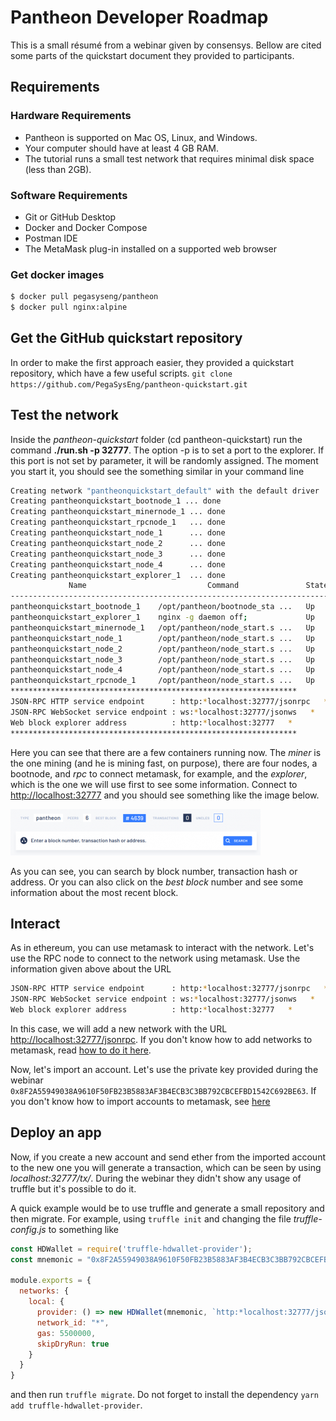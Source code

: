 # Pantheon Developer Roadmap
This is a small résumé from a webinar given by consensys. Bellow are cited some parts of the quickstart document they provided to participants.

## Requirements

### Hardware Requirements
  * Pantheon is supported on Mac OS, Linux, and Windows.
  * Your computer should have at least 4 GB RAM.
  * The tutorial runs a small test network that requires minimal disk space (less than 2GB).

### Software Requirements
  * Git or GitHub Desktop
  * Docker and Docker Compose
  * Postman IDE
  * The MetaMask plug-in installed on a supported web browser

### Get docker images
```bash
$ docker pull pegasyseng/pantheon
$ docker pull nginx:alpine
```

## Get the GitHub quickstart repository
In order to make the first approach easier, they provided a quickstart repository, which have a few useful scripts.
`git clone https://github.com/PegaSysEng/pantheon-quickstart.git`

## Test the network
Inside the *pantheon-quickstart* folder (cd pantheon-quickstart) run the command **./run.sh -p 32777**. The option -p is to set a port to the explorer. If this port is not set by parameter, it will be randomly assigned. The moment you start it, you should see the something similar in your command line
```bash
Creating network "pantheonquickstart_default" with the default driver
Creating pantheonquickstart_bootnode_1 ... done
Creating pantheonquickstart_minernode_1 ... done
Creating pantheonquickstart_rpcnode_1   ... done
Creating pantheonquickstart_node_1      ... done
Creating pantheonquickstart_node_2      ... done
Creating pantheonquickstart_node_3      ... done
Creating pantheonquickstart_node_4      ... done
Creating pantheonquickstart_explorer_1  ... done
             Name                           Command               State               Ports            
-------------------------------------------------------------------------------------------------------
pantheonquickstart_bootnode_1    /opt/pantheon/bootnode_sta ...   Up      30303/tcp, 8545/tcp, 8546/tcp
pantheonquickstart_explorer_1    nginx -g daemon off;             Up      0.0.0.0:32777->80/tcp        
pantheonquickstart_minernode_1   /opt/pantheon/node_start.s ...   Up      30303/tcp, 8545/tcp, 8546/tcp
pantheonquickstart_node_1        /opt/pantheon/node_start.s ...   Up      30303/tcp, 8545/tcp, 8546/tcp
pantheonquickstart_node_2        /opt/pantheon/node_start.s ...   Up      30303/tcp, 8545/tcp, 8546/tcp
pantheonquickstart_node_3        /opt/pantheon/node_start.s ...   Up      30303/tcp, 8545/tcp, 8546/tcp
pantheonquickstart_node_4        /opt/pantheon/node_start.s ...   Up      30303/tcp, 8545/tcp, 8546/tcp
pantheonquickstart_rpcnode_1     /opt/pantheon/node_start.s ...   Up      30303/tcp, 8545/tcp, 8546/tcp
****************************************************************
JSON-RPC HTTP service endpoint      : http:*localhost:32777/jsonrpc   *
JSON-RPC WebSocket service endpoint : ws:*localhost:32777/jsonws   *
Web block explorer address          : http:*localhost:32777   *                                                                             
****************************************************************
```

Here you can see that there are a few containers running now. The *miner* is the one mining (and he is mining fast, on purpose), there are four nodes, a bootnode, and *rpc* to connect metamask, for example, and the *explorer*, which is the one we will use first to see some information. Connect to [http://localhost:32777](http://localhost:32777) and you should see something like the image below.

![](../assets/snapshot39.png)

As you can see, you can search by block number, transaction hash or address. Or you can also click on the *best block* number and see some information about the most recent block.

## Interact
As in ethereum, you can use metamask to interact with the network. Let's use the RPC node to connect to the network using metamask. Use the information given above about the URL
```bash
JSON-RPC HTTP service endpoint      : http:*localhost:32777/jsonrpc   *
JSON-RPC WebSocket service endpoint : ws:*localhost:32777/jsonws   *
Web block explorer address          : http:*localhost:32777   *  
```
In this case, we will add a new network with the URL [http://localhost:32777/jsonrpc](http://localhost:32777/jsonrpc). If you don't know how to add networks to metamask, read [how to do it here](manage-metamask#connect_to_network).

Now, let's import an account. Let's use the private key provided during the webinar `0x8F2A55949038A9610F50FB23B5883AF3B4ECB3C3BB792CBCEFBD1542C692BE63`. If you don't know how to import accounts to metamask, see [here](manage-metamask#import_account)

## Deploy an app
Now, if you create a new account and send ether from the imported account to the new one you will generate a transaction, which can be seen by using *localhost:32777/tx/<hash of transaction>*. During the webinar they didn't show any usage of truffle but it's possible to do it.

A quick example would be to use truffle and generate a small repository and then migrate. For example, using `truffle init` and changing the file *truffle-config.js* to something like
```javascript
const HDWallet = require('truffle-hdwallet-provider');
const mnemonic = "0x8F2A55949038A9610F50FB23B5883AF3B4ECB3C3BB792CBCEFBD1542C692BE63";

module.exports = {
  networks: {
    local: {
      provider: () => new HDWallet(mnemonic, `http:*localhost:32777/jsonrpc`),
      network_id: "*",
      gas: 5500000,
      skipDryRun: true
    }
  }
}
```
and then run `truffle migrate`. Do not forget to install the dependency `yarn add truffle-hdwallet-provider`.
